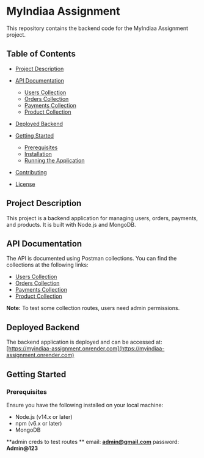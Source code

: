 # MyIndiaa Assignment

This repository contains the backend code for the MyIndiaa Assignment project.

## Table of Contents

- [Project Description](#project-description)
- [API Documentation](#api-documentation)
  - [Users Collection](#users-collection)
  - [Orders Collection](#orders-collection)
  - [Payments Collection](#payments-collection)
  - [Product Collection](#product-collection)

- [Deployed Backend](#deployed-backend)
- [Getting Started](#getting-started)
  - [Prerequisites](#prerequisites)
  - [Installation](#installation)
  - [Running the Application](#running-the-application)
- [Contributing](#contributing)
- [License](#license)

## Project Description

This project is a backend application for managing users, orders, payments, and products. It is built with Node.js and MongoDB.

## API Documentation

The API is documented using Postman collections. You can find the collections at the following links:

- [Users Collection](https://documenter.getpostman.com/view/24599452/2sA3XV9zeH)
- [Orders Collection](https://documenter.getpostman.com/view/24599452/2sA3XV9zeC)
- [Payments Collection](https://documenter.getpostman.com/view/24599452/2sA3XV9zeD)
- [Product Collection](https://documenter.getpostman.com/view/24599452/2sA3XV9zeE)


**Note:** To test some collection routes, users need admin permissions.

## Deployed Backend

The backend application is deployed and can be accessed at: [https://myindiaa-assignment.onrender.com](https://myindiaa-assignment.onrender.com)

## Getting Started

### Prerequisites

Ensure you have the following installed on your local machine:

- Node.js (v14.x or later)
- npm (v6.x or later)
- MongoDB

**admin creds to test routes **
email: **admin@gmail.com**
password: **Admin@123**
